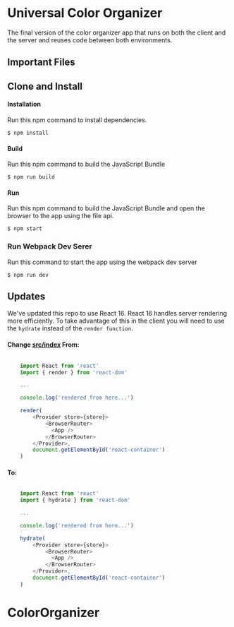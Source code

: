 Universal Color Organizer
=====================
The final version of the color organizer app that runs on both the client and the server and reuses code between both environments.

Important Files
--------------

Clone and Install
-------------

#### Installation
Run this npm command to install dependencies.
```
$ npm install
```

#### Build
Run this npm command to build the JavaScript Bundle
```
$ npm run build
```

#### Run
Run this npm command to build the JavaScript Bundle and open the browser to the app using the file api.
```
$ npm start
```

### Run Webpack Dev Serer
Run this command to start the app using the webpack dev server
```
$ npm run dev
```

Updates
--------
We've updated this repo to use React 16. React 16 handles server rendering more efficiently.
To take advantage of this in the client you will need to use the `hydrate` instead
of the `render function`.

#### Change [src/index](https://github.com/MoonHighway/learning-react/blob/master/chapter-12/color-organizer/src/index.js) From:
```javascript

    import React from 'react'
    import { render } from 'react-dom'

    ...

    console.log('rendered from here...')

    render(
        <Provider store={store}>
            <BrowserRouter>
              <App />
            </BrowserRouter>
        </Provider>,
        document.getElementById('react-container')
    )

```

#### To:
```javascript

    import React from 'react'
    import { hydrate } from 'react-dom'

    ...

    console.log('rendered from here...')

    hydrate(
        <Provider store={store}>
            <BrowserRouter>
              <App />
            </BrowserRouter>
        </Provider>,
        document.getElementById('react-container')
    )

```
# ColorOrganizer
